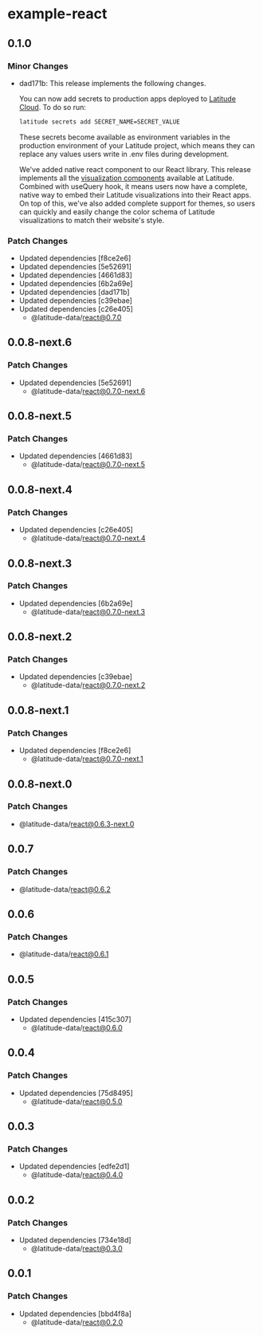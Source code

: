 # example-react

## 0.1.0

### Minor Changes

- dad171b: This release implements the following changes.

  You can now add secrets to production apps deployed to [Latitude Cloud](https://docs.latitude.so/guides/deploy/latitude_cloud#sign-up-to-latitude-cloud). To do so run:

  ```bash
  latitude secrets add SECRET_NAME=SECRET_VALUE
  ```

  These secrets become available as environment variables in the production environment of your Latitude project, which means they can replace any values users write in .env files during development.

  We've added native react component to our React library. This release implements all the [visualization components](https://docs.latitude.so/views/components/visualizations/table) available at Latitude. Combined with useQuery hook, it means users now have a complete, native way to embed their Latitude visualizations into their React apps. On top of this, we've also added complete support for themes, so users can quickly and easily change the color schema of Latitude visualizations to match their website's style.

### Patch Changes

- Updated dependencies [f8ce2e6]
- Updated dependencies [5e52691]
- Updated dependencies [4661d83]
- Updated dependencies [6b2a69e]
- Updated dependencies [dad171b]
- Updated dependencies [c39ebae]
- Updated dependencies [c26e405]
  - @latitude-data/react@0.7.0

## 0.0.8-next.6

### Patch Changes

- Updated dependencies [5e52691]
  - @latitude-data/react@0.7.0-next.6

## 0.0.8-next.5

### Patch Changes

- Updated dependencies [4661d83]
  - @latitude-data/react@0.7.0-next.5

## 0.0.8-next.4

### Patch Changes

- Updated dependencies [c26e405]
  - @latitude-data/react@0.7.0-next.4

## 0.0.8-next.3

### Patch Changes

- Updated dependencies [6b2a69e]
  - @latitude-data/react@0.7.0-next.3

## 0.0.8-next.2

### Patch Changes

- Updated dependencies [c39ebae]
  - @latitude-data/react@0.7.0-next.2

## 0.0.8-next.1

### Patch Changes

- Updated dependencies [f8ce2e6]
  - @latitude-data/react@0.7.0-next.1

## 0.0.8-next.0

### Patch Changes

- @latitude-data/react@0.6.3-next.0

## 0.0.7

### Patch Changes

- @latitude-data/react@0.6.2

## 0.0.6

### Patch Changes

- @latitude-data/react@0.6.1

## 0.0.5

### Patch Changes

- Updated dependencies [415c307]
  - @latitude-data/react@0.6.0

## 0.0.4

### Patch Changes

- Updated dependencies [75d8495]
  - @latitude-data/react@0.5.0

## 0.0.3

### Patch Changes

- Updated dependencies [edfe2d1]
  - @latitude-data/react@0.4.0

## 0.0.2

### Patch Changes

- Updated dependencies [734e18d]
  - @latitude-data/react@0.3.0

## 0.0.1

### Patch Changes

- Updated dependencies [bbd4f8a]
  - @latitude-data/react@0.2.0
